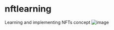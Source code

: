 # nftlearning
Learning and implementing NFTs concept
![image](https://user-images.githubusercontent.com/80150294/172043118-0ac8f9b8-f97b-44d5-8a61-8a9c1d77db89.png)
